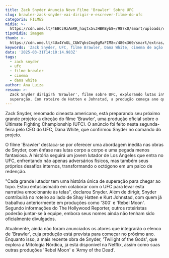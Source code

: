 ```yaml
---
title: Zack Snyder Anuncia Novo Filme 'Brawler' Sobre UFC
slug: brawler-zack-snyder-vai-dirigir-e-escrever-filme-do-ufc
categoria: FILMES
midia: >-
  https://cdn.ome.lt/4EBCz9zAmRR_haqtx5vJHBKByb8=/987x0/smart/uploads/conteudo/fotos/OMELETE_CAPA_-_2025-03-31T105546.015.png
tipoMidia: imagem
thumb: >-
  https://cdn.ome.lt/4Ux4YnGL_CUW7qksCmq0gMaFIM8=/480x360/smart/extras/conteudos/omelete_THUMB_-_2025-03-31T105532.010.png
keywords: 'Zack Snyder, UFC, filme Brawler, Dana White, cinema de ação'
data: '2025-03-31T14:10:14.983Z'
tags:
  - zack snyder
  - ufc
  - filme brawler
  - cinema
  - dana white
author: Ana Luiza
resumo: >-
  Zack Snyder dirigirá 'Brawler', filme sobre UFC, explorando lutas intensas e
  superação. Com roteiro de Hatten e Johnstad, a produção começa ano que vem.
---
```


Zack Snyder, renomado cineasta americano, está preparando seu próximo grande projeto: a direção do filme 'Brawler', uma produção oficial sobre o Ultimate Fighting Championship (UFC). O anúncio foi feito nesta segunda-feira pelo CEO do UFC, Dana White, que confirmou Snyder no comando do projeto.

O filme 'Brawler' destaca-se por oferecer uma abordagem inédita nas obras de Snyder, com ênfase nas lutas corpo a corpo e uma pegada menos fantasiosa. A história seguirá um jovem lutador de Los Angeles que entra no UFC, enfrentando não apenas adversários físicos, mas também seus próprios desafios internos, transformando o octógono em um palco de redenção.

"Cada grande lutador tem uma história única de superação para chegar ao topo. Estou entusiasmado em colaborar com o UFC para levar esta narrativa emocionante às telas", declarou Snyder. Além de dirigir, Snyder contribuirá no roteiro ao lado de Shay Hatten e Kurt Johnstad, com quem já trabalhou anteriormente em produções como '300' e 'Rebel Moon'. Segundo informações do The Hollywood Reporter, outros roteiristas poderão juntar-se à equipe, embora seus nomes ainda não tenham sido oficialmente divulgados.

Atualmente, ainda não foram anunciados os atores que integrarão o elenco de 'Brawler', cuja produção está prevista para começar no próximo ano. Enquanto isso, a mais recente obra de Snyder, 'Twilight of the Gods', que explora a Mitologia Nórdica, já está disponível na Netflix, assim como suas outras produções 'Rebel Moon' e 'Army of the Dead'.
